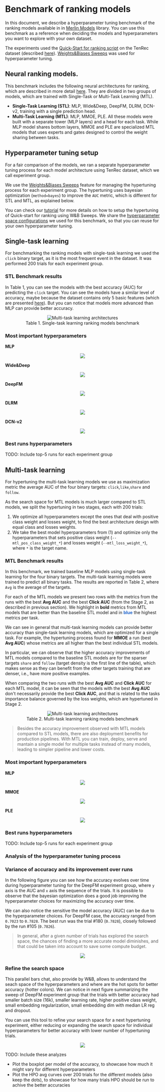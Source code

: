 # Benchmark of ranking models
In this document, we describe a hyperparameter tuning benchmark of the ranking models available in in [Merlin Models](https://github.com/NVIDIA-Merlin/models/) library. You can use this benchmark as a reference when deciding the models and hyperparameters you want to explore with your own dataset. 

The experiments used the [Quick-Start for ranking script](../README.md) on the TenRec dataset (described [here](./README.md)). [Weights&Biases Sweeps](https://docs.wandb.ai/guides/sweeps) was used for hyperparameter tuning. 


## Neural ranking models.
This benchmark includes the following neural architectures for ranking, which are described in more detail [here](../README.md). They are divided in two groups of models, which are trained with Single-Task or Multi-Task Learning (MTL).

- **Single-Task Learning (STL)**: MLP, Wide&Deep, DeepFM, DLRM, DCN-v2, training with a single prediction head.
- **Multi-Task Learning (MTL)**: MLP, MMOE, PLE. All these models were built with a separate tower (MLP layers) and a head for each task. While MLP model shares bottom layers, MMOE and PLE are specialized MTL models that uses experts and gates designed to control the weight sharing between tasks. 

## Hyperparameter tuning setup
For a fair comparison of the models, we ran a separate hyperparameter tuning process for each model architecture using TenRec dataset, which we call experiment group.  

We use the [Weights&Biases Sweeps](https://docs.wandb.ai/guides/sweeps) feature for managing the hypertuning process for each experiment group. The hypertuning uses bayesian optimization (`method=bayes`) to improve the `AUC` metric, which is different for STL and MTL, as explained below.

You can check our [tutorial](./tutorial_with_wb_sweeps.md) for more details on how to setup the hypertuning of Quick-start for ranking using W&B Sweeps. 
We share the [hyperparameter space configurations](../scripts/ranking/hypertuning/) we used for this benchmark, so that you can reuse for your own hyperparameter tuning.


## Single-task learning
For benchmarking the ranking models with single-task learning we used the `click` binary target, as it is the most frequent event in the dataset. It was performed 200 trials for each experiment group.


### STL Benchmark results
In Table 1, you can see the models with the best accuracy (AUC) for predicting the `click` target. You can see the models have a similar level of accuracy, maybe because the dataset contains only 5 basic features (which are presented [here](../ranking/README.md)). But you can notice that models more advanced than MLP can provide better accuracy.

<center>
<img src="../../../images/stl_benchmark.png" alt="Multi-task learning architectures" ><br>Table 1. Single-task learning ranking models benchmark
</center>

### Most important hyperparameters

**MLP**
<center>
<img src="../../../images/most_important_hparams/stl_mlp_click.png">
</center>

**Wide&Deep**
<center>
<img src="../../../images/most_important_hparams/stl_wideanddeep_click.png">
</center>

**DeepFM**
<center>
<img src="../../../images/most_important_hparams/stl_deepfm_click.png">
</center>

**DLRM**
<center>
<img src="../../../images/most_important_hparams/stl_dlrm_click.png">
</center>

**DCN-v2**
<center>
<img src="../../../images/most_important_hparams/stl_dcn_click.png">
</center>

### Best runs hyperparameters
TODO: Include top-5 runs for each experiment group

## Multi-task learning

For hypertuning the multi-task learning models we use as maximization metric the average AUC of the four binary targets: `click`,`like`,`share` and `follow`.

As the search space for MTL models is much larger compared to STL models, we split the hypertuning in two stages, each with 200 trials:

1. We optimize all hyperparameters except the ones that deal with positive class weight and losses weight, to find the best architecture design with equal class and losses weights.
2. We take the best model hyperparameters from (1) and optimize only the hyperparameters that sets positive class weight (`--mtl_pos_class_weight_*`) and losses weight (`--mtl_loss_weight_*`), where `*` is the target name.

### MTL Benchmark results
In this benchmark, we trained baseline MLP models using single-task learning for the four binary targets. The multi-task learning models were trained to predict all binary tasks. The results are reported in Table 2, where `Avg` is the average of the targets.

For each of the MTL models we present two rows with the metrics from the runs with the best **Avg AUC** and the best **Click AUC** (from the Stage 2, as described in previous section). We highlight in <b>bold</b> metrics from MTL models that are better than the baseline STL model and in <b style="color: #2266CC">blue</b> the highest metrics per task.

We can see in general that multi-task learning models can provide better accuracy than single-task learning models, which are optimized for a single task. For example, the hypertuning process found for **MMOE** a run (best **Avg AUC**) whose metrics are all higher than the best individual STL models.

In particular, we can observe that the higher accuracy improvements of MTL models compared to the baseline STL models are for the sparser targets `share` and `follow` (target density is the first line of the table), which makes sense as they can benefit from the other targets training that are denser, i.e., have more positive examples.

When comparing the two runs with the best **Avg AUC** and **Click AUC** for each MTL model, it can be seen that the models with the best **Avg AUC** don't necessarily provide the best **Click AUC**, and that is related to the tasks importance balance governed by the loss weights, which are hypertuned in Stage 2. 



<center>
<img src="../../../images/mtl_benchmark.png" alt="Multi-task learning architectures" >
<br>Table 2. Multi-task learning ranking models benchmark
</center>

> Besides the accuracy improvement observed with MTL models compared to STL models, there are also deployment benefits for production pipelines. With MTL you can train, deploy, serve and mantain a single model for multiple tasks instead of many models, leading to simpler pipeline and lower costs.


### Most important hyperparameters

**MLP**
<center>
<img src="../../../images/most_important_hparams/mtl_mlp.png">
</center>

**MMOE**
<center>
<img src="../../../images/most_important_hparams/mtl_mmoe.png">
</center>

**PLE**
<center>
<img src="../../../images/most_important_hparams/mtl_ple.png">
</center>


### Best runs hyperparameters
TODO: Include top-5 runs for each experiment group


### Analysis of the hyperparameter tuning process

### Variance of accuracy and its improvement over runs
In the following figure you can see how the accuracy evolves over time during hyperparameter tuning for the DeepFM experiment group, where `y` axis is the AUC and `x` axis the sequence of the trials. It is possible to observe that the bayesian optimization does a good job improving the hyperparameter choices for maximizing the accuracy over time. 

We can also notice the sensitive the model accuracy (AUC) can be due to the hyperparameter choices. For DeepFM case, the accuracy ranged from `0.7023` to `0.7828`. The best run was the trial #180 (`0.7828`), closely followed by the run #105 (`0.7826`). 

>In general, after a given number of trials has explored the search space, the chances of finding a more accurate model diminishes, and that could be taken into account to save some compute budget.

<center>
<img src="../../../images/hpo_evolution_deepfm.png">
</center>

### Refine the search space

This parallel bars chat, also provide by W&B, allows to understand the seach space of the hyperparameters and where are the hot spots for better accuracy (hotter colors). We can notice in next figure summarizing the sweep of DeepFM experiment group that the trials with better accuracy had smaller batch size (16k), smaller learning rate, higher positive class weight, small embedding regularization, small embedding dim with median LR reg and dropout.

You can use this tool to refine your search space for a next hypertuning experiment, either reducing or expanding the search space for individual hyperparameters for better accuracy with lower number of hypertuning trials.

<center>
<img src="../../../images/hpo_parallel_bars_deepfm.png">
</center>

TODO: Include these analyzes
- Plot the boxplot per model of the accuracy, to showcase how much it might vary for different hyperparameters
- Plot the HPO avg curves over 200 trials for the different models (also keep the dots), to showcase for how many trials HPO should be run to achive the better accuracies